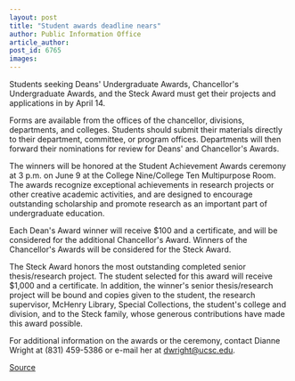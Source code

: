 ```yaml
---
layout: post
title: "Student awards deadline nears"
author: Public Information Office
article_author: 
post_id: 6765
images:
---
```


<a name="content" id="content"></a>
<p>
  Students seeking Deans' Undergraduate Awards, Chancellor's Undergraduate Awards, and the Steck Award must get their projects and applications in by April 14.
</p>
<p>
  Forms are available from the offices of the chancellor, divisions, departments, and colleges. Students should submit their materials directly to their department, committee, or program offices. Departments will then forward their nominations for review for Deans' and Chancellor's Awards.
</p>
<p>
  The winners will be honored at the Student Achievement Awards ceremony at 3 p.m. on June 9 at the College Nine/College Ten Multipurpose Room. The awards recognize exceptional achievements in research projects or other creative academic activities, and are designed to encourage outstanding scholarship and promote research as an important part of undergraduate education.
</p>
<p>
  Each Dean's Award winner will receive $100 and a certificate, and will be considered for the additional Chancellor's Award. Winners of the Chancellor's Awards will be considered for the Steck Award.
</p>
<p>
  The Steck Award honors the most outstanding completed senior thesis/research project. The student selected for this award will receive $1,000 and a certificate. In addition, the winner's senior thesis/research project will be bound and copies given to the student, the research supervisor, McHenry Library, Special Collections, the student's college and division, and to the Steck family, whose generous contributions have made this award possible.
</p>
<p>
  For additional information on the awards or the ceremony, contact Dianne Wright at (831) 459-5386 or e-mail her at <a href="mailto:dwright@ucsc.edu">dwright@ucsc.edu</a>.
</p>
<p><a href="http://www1.ucsc.edu/currents/05-06/03-20/brief-awards.asp" title="Permalink to brief-awards">Source</a></p>

